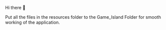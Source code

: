 Hi there 👋

Put all the files in the resources folder to the Game_Island Folder for smooth working of the application.
